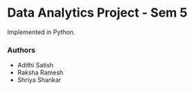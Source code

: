# Data Analytics Project - Sem 5

Implemented in Python.

### Authors
- Adithi Satish
- Raksha Ramesh
- Shriya Shankar
